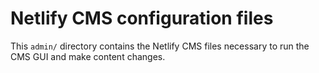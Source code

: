 # Netlify CMS configuration files

This `admin/` directory contains the Netlify CMS files necessary to run the CMS GUI and make content changes.